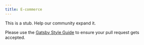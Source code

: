 ```yaml
---
title: E-commerce
---
```


This is a stub. Help our community expand it.

Please use the [Gatsby Style Guide](/docs/gatsby-style-guide/) to ensure your
pull request gets accepted.
